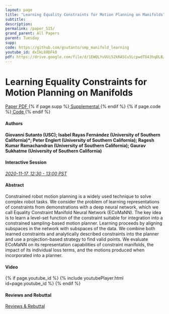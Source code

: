 ```yaml
---
layout: page
title: "Learning Equality Constraints for Motion Planning on Manifolds"
subtitle: 
description:
permalink: /paper_515/
grand_parent: All Papers
parent: Tuesday
supp: 
code: https://github.com/gsutanto/smp_manifold_learning
youtube_id: dxIkL88DFk0
pdf: https://drive.google.com/file/d/1EWQLYvUUi52kRA5Cu5LcpwdTO43hqDLB/view
---
```


# Learning Equality Constraints for Motion Planning on Manifolds

<a href="https://drive.google.com/file/d/1EWQLYvUUi52kRA5Cu5LcpwdTO43hqDLB/view" target="_blank" rel="noopener noreferrer" class="btn btn-blue"><i class="fa fa-file-text-o" aria-hidden="true"></i> Paper PDF </a> {% if page.supp %}<a href="" target="_blank" rel="noopener noreferrer" class="btn btn-green"><i class="fa fa-file-text-o" aria-hidden="true"></i> Supplemental </a>{% endif %} {% if page.code %}<a href="https://github.com/gsutanto/smp_manifold_learning" target="_blank" rel="noopener noreferrer" class="btn"><i class="fa fa-github" aria-hidden="true"></i> Code </a>{% endif %} 

#### Authors
**Giovanni Sutanto (USC); Isabel Rayas Fernández (University of Southern California)*; Peter Englert (University of Southern California); Ragesh Kumar Ramachandran (University of Southern California); Gaurav Sukhatme (University of Southern California)**

#### Interactive Session
<a href="https://pheedloop.com/corl2020/virtual/?page=sessions&section=SES8K6QAE2MMVLH7P" target="_blank" rel="noopener noreferrer"><em>2020-11-17, 12:30 - 13:00 PST </em></a>

#### Abstract
Constrained robot motion planning is a widely used technique to solve complex robot tasks. We consider the problem of learning representations of constraints from demonstrations with a deep neural network, which we call Equality Constraint Manifold Neural Network (ECoMaNN). The key idea is to learn a level-set function of the constraint suitable for integration into a constrained sampling-based motion planner. Learning proceeds by aligning subspaces in the network with subspaces of the data. We combine both learned constraints and analytically described constraints into the planner and use a projection-based strategy to find valid points. We evaluate ECoMaNN on its representation capabilities of constraint manifolds, the impact of its individual loss terms, and the motions produced when incorporated into a planner.

#### Video
{% if page.youtube_id %}
{% include youtubePlayer.html id=page.youtube_id %}
{% endif %}

#### Reviews and Rebuttal
<a href="https://drive.google.com/file/d/1xlkXAoxx848KMF4SqsGlq6KTlnuFfSoL/view" target="_blank" rel="noopener noreferrer" class="btn btn-purple"><i class="fa fa-pencil-square-o" aria-hidden="true"></i> Reviews & Rebuttal </a>


